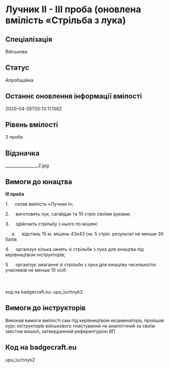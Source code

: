 # Лучник ІІ - ІІІ проба (оновлена вмілість «Стрільба з лука)

## Спеціалізація

Військова

## Статус

Апробаційна

## Останнє оновлення інформації вмілості

2020-04-28T05:13:11.158Z

## Рівень вмілості

3 проба

## Відзначка

________________2.jpg

## Вимоги до юнацтва

<p><b>ІІІ проба</b></p><p>1.&nbsp;&nbsp;&nbsp;&nbsp; склав вмілість «Лучник І»;</p><p>2.&nbsp;&nbsp;&nbsp;&nbsp; виготовить лук, сагайдак та 10 стріл своїми руками;</p><p>3.&nbsp;&nbsp;&nbsp;&nbsp; здійснить стрільбу з нього по мішені:</p><p>&nbsp; &nbsp; &nbsp;a.&nbsp; &nbsp; &nbsp;відстань 15 м. мішень 43х43 см. 5 стріл. результат не менше 30 балів</p><p>4.&nbsp;&nbsp;&nbsp;&nbsp; організує кілька занять зі стрільби з лука для юнацтва під керівництвом інструкторів;</p>5 &nbsp; &nbsp; &nbsp;організує змагання зі стрільби з лука для юнацтва чисельністю учасників не менше 10 осіб<br><br><br><br>код на badgecraft.eu: upu_luchnyk2<br>

## Вимоги до інструкторів

Виконав вимоги вмілості сам під керівництвом екзаменатора, пройшов курс інструкторів військового пластування чи аналогічний за своїм змістом вишкіл, затверджений референтурою ВП

## Код на badgecraft.eu

upu_luchnyk2